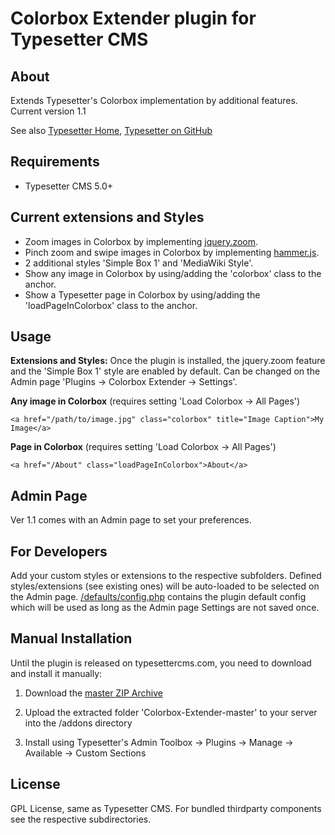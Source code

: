 # Colorbox Extender plugin for Typesetter CMS #

## About

Extends Typesetter's Colorbox implementation by additional features.
Current version 1.1 

See also [Typesetter Home](http://www.typesettercms.com), [Typesetter on GitHub](https://github.com/Typesetter/Typesetter)

## Requirements ##
* Typesetter CMS 5.0+

## Current extensions and Styles ##
* Zoom images in Colorbox by implementing [jquery.zoom](http://www.jacklmoore.com/zoom).
* Pinch zoom and swipe images in Colorbox by implementing [hammer.js](http://hammerjs.github.io).
* 2 additional styles 'Simple Box 1' and 'MediaWiki Style'.
* Show any image in Colorbox by using/adding the 'colorbox' class to the anchor.
* Show a Typesetter page in Colorbox by using/adding the 'loadPageInColorbox' class to the anchor.

## Usage ##

**Extensions and Styles:** Once the plugin is installed, the jquery.zoom feature and the 'Simple Box 1' style are enabled by default. Can be changed on the Admin page 'Plugins &rarr; Colorbox Extender &rarr; Settings'.

**Any image in Colorbox** (requires setting 'Load Colorbox &rarr; All Pages')
```
<a href="/path/to/image.jpg" class="colorbox" title="Image Caption">My Image</a>
```

**Page in Colorbox** (requires setting 'Load Colorbox &rarr; All Pages')
```
<a href="/About" class="loadPageInColorbox">About</a>
```

## Admin Page ##
Ver 1.1 comes with an Admin page to set your preferences.


## For Developers ##
Add your custom styles or extensions to the respective subfolders. Defined styles/extensions (see existing ones) will be auto-loaded to be selected on the Admin page. [/defaults/config.php](https://github.com/juek/Colorbox-Extender/blob/master/defaults/config.php) contains the plugin default config which will be used as long as the Admin page Settings are not saved once.


## Manual Installation ##
Until the plugin is released on typesettercms.com, you need to download and install it manually:

1. Download the [master ZIP Archive](https://github.com/juek/Colorbox-Extender/archive/master.zip)

2. Upload the extracted folder 'Colorbox-Extender-master' to your server into the /addons directory

3. Install using Typesetter's Admin Toolbox -> Plugins -> Manage -> Available -> Custom Sections

## License
GPL License, same as Typesetter CMS. For bundled thirdparty components see the respective subdirectories.
